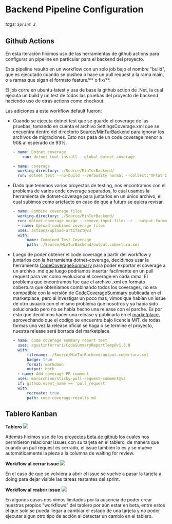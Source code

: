 # Backend Pipeline Configuration

###### tags: `Sprint 2`

## Github Actions

En esta iteración hicimos uso de las herramientas de github actions para configurar un pipeline en particular para el backend del proyecto.

Esta pipeline resulto en un workflow con un solo job bajo el nombre "build", que es ejecutado cuando se pushea o hace un pull request a la rama main, o a ramas que sigan el formato feature/** o fix/**.

El job corre en ubuntu-latest y usa de base la github action de .Net, la cual ejecuta un build y un test de todas las pruebas del proyecto de backend haciendo uso de otras actions como checkout.

Las adiciones a este workflow default fueron:

- Cuando se ejecuta dotnet test que se guarde el coverage de las pruebas, tomando en cuenta el archivo SettingsCoverage.xml que se encuentra dentro del directorio [Source/MinTurBackend](../../Source/MinTurBackend/SettingsCoverage.xml) para ignorar los archivos de migraciones. Esto nos pasa de un code coverage menor a 90& al esperado de 93%.
  ```yml
  - name: Dotnet coverage
      run: dotnet tool install --global dotnet-coverage

  ```
  ```yml
  - name: coverage
    working-directory: ./Source/MinTurBackend/
    run: dotnet test --no-build --verbosity normal --collect:"XPlat Code Coverage" --settings SettingsCoverage.xml --logger trx --results-directory coverage
  ```
- Dado que tenemos varios proyectos de testing, nos encontramos con el problema de varios code coverage separados, lo cual usamos la herramienta de dotnet-coverage para juntarlos en un único archivo, el cual subimos como artefacto en caso de que a futuro se quiera revisar.
  ```yml
  - name: Combine coverage files
    working-directory: ./Source/MinTurBackend/
    run: dotnet-coverage merge --remove-input-files -r --output-format cobertura ./coverage/*/coverage.cobertura.xml
    - name: Upload combined coverage files
    uses: actions/upload-artifact@v3
    with:
        name: Combined_Test_Coverage
        path: ./Source/MinTurBackend/output.cobertura.xml
  ```
- Luego de poder obtener el code coverage a partir del workflow y juntarlos con la herramienta dotnet-coverage, decidimos usar la herramienta [CodeCoverageSummary](https://github.com/irongut/CodeCoverageSummary) para poder exportar el coverage a un archivo .md que luego podríamos insertar facilmente en un pull request para ver como evoluciona el coverage en cada rama.
  El problema que encontramos fue que el archivo .xml en formato cobertura que obteniamos combinando todos los coverages, no era compatible con la versión de [CodeCoverageSummary](https://github.com/irongut/CodeCoverageSummary) publicada en el marketplace, pero al investigar un poco mas, vimos que habían un issue de otro usuario con el mismo problema que nosotros y ya habia sido solucionado pero no se había hecho una release con el parche.
  Es por esto que decidimos hacer una release y publicarla en el [marketplace](https://github.com/marketplace/actions/code-coverage-report-temp), aprovechando que el codigo se encuentra bajo licencia MIT, de todas formas una vez la release oficial se haga o se termine el proyecto, nuestra release será borrada del marketplace.
  ```yml
  - name: Code coverage summary report test
    uses: agustinferrari/CodeSummaryReportTemp@v1.3.0
    with:
        filename: ./Source/MinTurBackend/output.cobertura.xml
        badge: true
        format: markdown
        output: both
    - name: Add coverage PR comment
    uses: marocchino/sticky-pull-request-comment@v2
    if: github.event_name == 'pull_request'
    with:
        recreate: true
        path: code-coverage-results.md
  ```

## Tablero Kanban

**Tablero**
![](https://media.discordapp.net/attachments/972236844907515964/977672334397808751/unknown.png?width=1920&height=325)

Además hicimos uso de los [proyectos beta de github](https://github.com/orgs/ORT-ISA2-2022S1/projects/11/views/2) los cuales nos permitieron relacionar issues con su tarjeta en el tablero, de manera que cuando un pull request es cerrado, el issue también lo es y se mueve automáticamente la pieza a la columna de waiting for review.

**Workflow al cerrar issue**
![](https://media.discordapp.net/attachments/972236844907515964/977672409022885958/unknown.png?width=1920&height=775)

En el caso de que se volviera a abrir el issue se vuelve a pasar la tarjeta a doing para dejar visible las tareas restantes del sprint.

**Workflow al reabrir issue**
![](https://media.discordapp.net/attachments/972236844907515964/977672463636893756/unknown.png?width=1920&height=698)

En algunos casos nos vimos limitados por la ausencia de poder crear nuestras propios "workflows" del tablero por aún estar en beta, entre estos el que solo se pueda llegar a cambiar el estado de una tarjeta y no poder ejecutar algun otro tipo de acción al detectar un cambio en el tablero.
